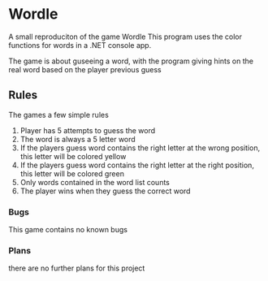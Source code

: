 # Wordle

A small reproduciton of the game Wordle
This program uses the color functions for words in a .NET console app.

The game is about guseeing a word, with the program giving hints on the real word based on the player previous guess

## Rules
The games a few simple rules
1. Player has 5 attempts to guess the word
2. The word is always a 5 letter word
3. If the players guess word contains the right letter at the wrong position, this letter will be colored yellow
4. If the players guess word contains the right letter at the right position, this letter will be colored green
5. Only words contained in the word list counts
6. The player wins when they guess the correct word

### Bugs
This game contains no known bugs

### Plans
there are no further plans for this project
